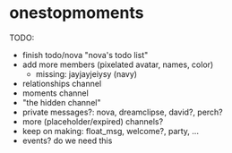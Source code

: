 # onestopmoments

TODO:
- finish todo/nova "nova's todo list"
- add more members (pixelated avatar, names, color)
  - missing: jayjayjeiysy (navy)
- relationships channel
- moments channel
- "the hidden channel"
- private messages?: nova, dreamclipse, david?, perch?
- more (placeholder/expired) channels?
- keep on making: float_msg, welcome?, party, ...
- events? do we need this